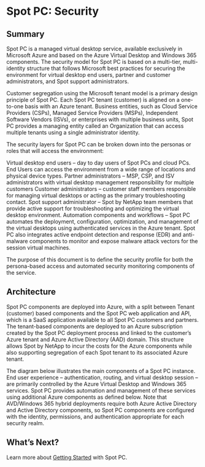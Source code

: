 <meta name="robots" content="noindex">

# Spot PC: Security

## Summary
Spot PC is a managed virtual desktop service, available exclusively in Microsoft Azure and based on the Azure Virtual Desktop and Windows 365 components. The security model for Spot PC is based on a multi-tier, multi-identity structure that follows Microsoft best practices for securing the environment for virtual desktop end users, partner and customer administrators, and Spot support administrators.

Customer segregation using the Microsoft tenant model is a primary design principle of Spot PC. Each Spot PC tenant (customer) is aligned on a one-to-one basis with an Azure tenant.  Business entities, such as Cloud Service Providers (CSPs), Managed Service Providers (MSPs), Independent Software Vendors (ISVs), or enterprises with multiple business units, Spot PC provides a managing entity called an Organization that can access multiple tenants using a single administrator identity.

The security layers for Spot PC can be broken down into the personas or roles that will access the environment:

Virtual desktop end users – day to day users of Spot PCs and cloud PCs. End Users can access the environment from a wide range of locations and physical device types.
Partner administrators – MSP, CSP, and ISV administrators with virtual desktop management responsibility for multiple customers
Customer administrators – customer staff members responsible for managing virtual desktops or acting as the primary troubleshooting contact.
Spot support administrator – Spot by NetApp team members that provide active support for troubleshooting and optimizing the virtual desktop environment.
Automation components and workflows – Spot PC automates the deployment, configuration, optimization, and management of the virtual desktops using authenticated services in the Azure tenant.
Spot PC also integrates active endpoint detection and response (EDR) and anti-malware components to monitor and expose malware attack vectors for the session virtual machines.

The purpose of this document is to define the security profile for both the persona-based access and automated security monitoring components of the service.

## Architecture
Spot PC components are deployed into Azure, with a split between Tenant (customer) based components and the Spot PC web application and API, which is a SaaS application available to all Spot PC customers and partners. The tenant-based components are deployed to an Azure subscription created by the Spot PC deployment process and linked to the customer’s Azure tenant and Azure Active Directory (AAD) domain.  This structure allows Spot by NetApp to incur the costs for the Azure components while also supporting segregation of each Spot tenant to its associated Azure tenant.

The diagram below illustrates the main components of a Spot PC instance.  End user experience – authentication, routing, and virtual desktop session – are primarily controlled by the Azure Virtual Desktop and Windows 365 services. Spot PC provides automation and management of these services using additional Azure components as defined below. Note that AVD/Windows 365 hybrid deployments require both Azure Active Directory and Active Directory components, so Spot PC components are configured with the identity, permissions, and authentication appropriate for each security realm.

## What’s Next?

Learn more about [Getting Started](spot-pc/getting-started/) with Spot PC.
